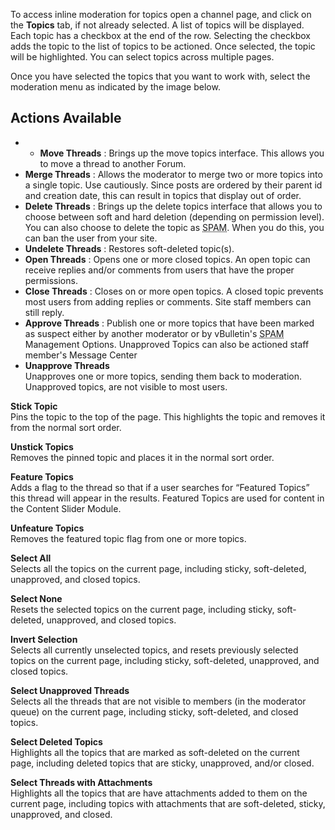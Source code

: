 To access inline moderation for topics open a channel page, and click on the **Topics** tab, if not already selected. A list of topics will be displayed. Each topic has a checkbox at the end of the row. Selecting the checkbox adds the topic to the list of topics to be actioned. Once selected, the topic will be highlighted. You can select topics across multiple pages. 


Once you have selected the topics that you want to work with, select the moderation menu as indicated by the image below.

## Actions Available

- - **Move Threads**  : Brings up the move topics interface. This allows you to move a thread to another Forum.
- **Merge Threads**  : Allows the moderator to merge two or more topics into a single topic. Use cautiously. Since posts are ordered by their parent id and creation date, this can result in topics that display out of order.
- **Delete Threads**  : Brings up the delete topics interface that allows you to choose between soft and hard deletion (depending on permission level). You can also choose to delete the topic as <abbr title="Common Shorthand for Unsolicited Commercial Messages">SPAM</abbr>. When you do this, you can ban the user from your site.  
- **Undelete Threads**  : Restores soft-deleted topic(s).
- **Open Threads**  : Opens one or more closed topics.  An open topic can receive replies and/or comments from users that have the proper permissions.
- **Close Threads**  : Closes on or more open topics.  A closed topic prevents most users from adding replies or comments. Site staff members can still reply.
- **Approve Threads**  : Publish one or more topics that have been marked as suspect either by another moderator or by vBulletin's  <abbr title="Common Shorthand for Unsolicited Commercial Messages">SPAM</abbr> Management Options.  Unapproved Topics can also be actioned staff member's Message Center
- **Unapprove Threads**  
Unapproves one or more topics, sending them back to moderation. Unapproved topics, are not visible to most users.  
  
**Stick Topic**  
Pins the topic to the top of the page. This highlights the topic and removes it from the normal sort order.  
  
**Unstick Topics**  
Removes the pinned topic and places it in the normal sort order.  
  
**Feature Topics**  
Adds a flag to the thread so that if a user searches for “Featured Topics” this thread will appear in the results. Featured Topics are used for content in the Content Slider Module.  
  
**Unfeature Topics**  
Removes the featured topic flag from one or more topics.  
  
**Select All**  
Selects all the topics on the current page, including sticky, soft-deleted, unapproved, and closed topics.  
  
**Select None**  
Resets the selected topics on the current page, including sticky, soft-deleted, unapproved, and closed topics.  
  
**Invert Selection**  
Selects all currently unselected topics, and resets previously selected topics on the current page, including sticky, soft-deleted, unapproved, and closed topics.  
  
**Select Unapproved Threads**  
Selects all the threads that are not visible to members (in the moderator queue) on the current page, including sticky, soft-deleted, and closed topics.  
  
**Select Deleted Topics**  
Highlights all the topics that are marked as soft-deleted on the current page, including deleted topics that are sticky, unapproved, and/or closed.  
  
**Select Threads with Attachments**  
Highlights all the topics that are have attachments added to them on the current page, including topics with attachments that are soft-deleted, sticky, unapproved, and closed.